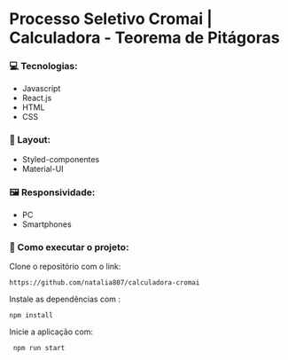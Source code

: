 # Processo Seletivo Cromai | Calculadora - Teorema de Pitágoras


### 💻 Tecnologias: 
 - Javascript
 - React.js
 - HTML
 - CSS
 

### 🎨 Layout:
 - Styled-componentes
 - Material-UI

### 🖼️ Responsividade: 
 - PC 
 -  Smartphones

### 🔨 Como executar o projeto:

Clone o repositório com o link: 
```
https://github.com/natalia807/calculadora-cromai
```
Instale as dependências com :
```
npm install
```
Inicie a aplicação com:
```
 npm run start
 ```

